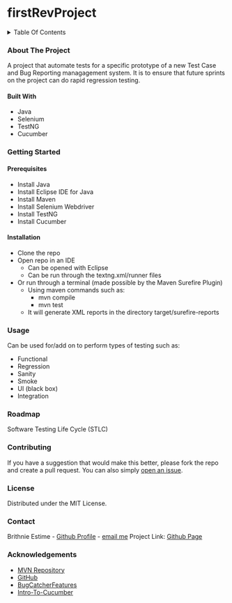 # firstRevProject

<details>
<summary>Table Of Contents</summary>
<ol dir="auto">
<li type="I"><a href="#about-the-project">About The Project</a></li>
<ul dir="auto">
<li><a href="#built-with">Built With</a></li>
</ul>
<li type="I"><a href="#getting-started">Getting Started</a></li>
<ul dir="auto">
<li><a href="#prerequisites">Prerequisites</a></li>
<li><a href="#installation">Installation</a></li>
</ul>
<li type="I"><a href="#usage">Usage</a></li>
<li type="I"><a href="#roadmap">Roadmap</a></li>
<li type="I"><a href="#contributing">Contributing</a></li>
<li type="I"><a href="#license">License</a></li>
<li type="I"><a href="#contact">Contact</a></li>
<li type="I"><a href="#acknowledgements">Acknowledgements</a></li>
</ol>
</details>

### About The Project
  A project that automate tests for a specific prototype of a new Test Case and Bug Reporting managagement system. It is to ensure that future sprints on the project can do rapid regression testing.

#### Built With
  * Java
  * Selenium
  * TestNG
  * Cucumber

### Getting Started
  

#### Prerequisites
   * Install Java
   * Install Eclipse IDE for Java
   * Install Maven
   * Install Selenium Webdriver
   * Install TestNG
   * Install Cucumber

#### Installation
  * Clone the repo
  * Open repo in an IDE
    * Can be opened with Eclipse
    * Can be run through the textng.xml/runner files
  * Or run through a terminal (made possible by the Maven Surefire Plugin)
    * Using maven commands such as:
      * mvn compile
      * mvn test
    * It will generate XML reports in the directory target/surefire-reports

### Usage
  Can be used for/add on to perform types of testing such as:
  * Functional 
  * Regression 
  * Sanity 
  * Smoke 
  * UI (black box)
  * Integration 

### Roadmap
  Software Testing Life Cycle (STLC)

### Contributing
  If you have a suggestion that would make this better, please fork the repo and create a pull request. You can also simply [open an issue](https://github.com/EstimeB/firstRevProject/issues).

### License
  Distributed under the MIT License.

### Contact
Brithnie Estime - [Github Profile](https://github.com/Estimeb) - [email me](mailto:estimebrithnie@yahoo.com)
Project Link: [Github Page](https://github.com/EstimeB/firstRevProject)

### Acknowledgements
  * [MVN Repository](https://mvnrepository.com/)
  * [GitHub](https://github.com/)
  * [BugCatcherFeatures](https://github.com/adamranieri/BugCatcherFeatures)
  * [Intro-To-Cucumber](https://github.com/bach-tran/intro-to-cucumber)